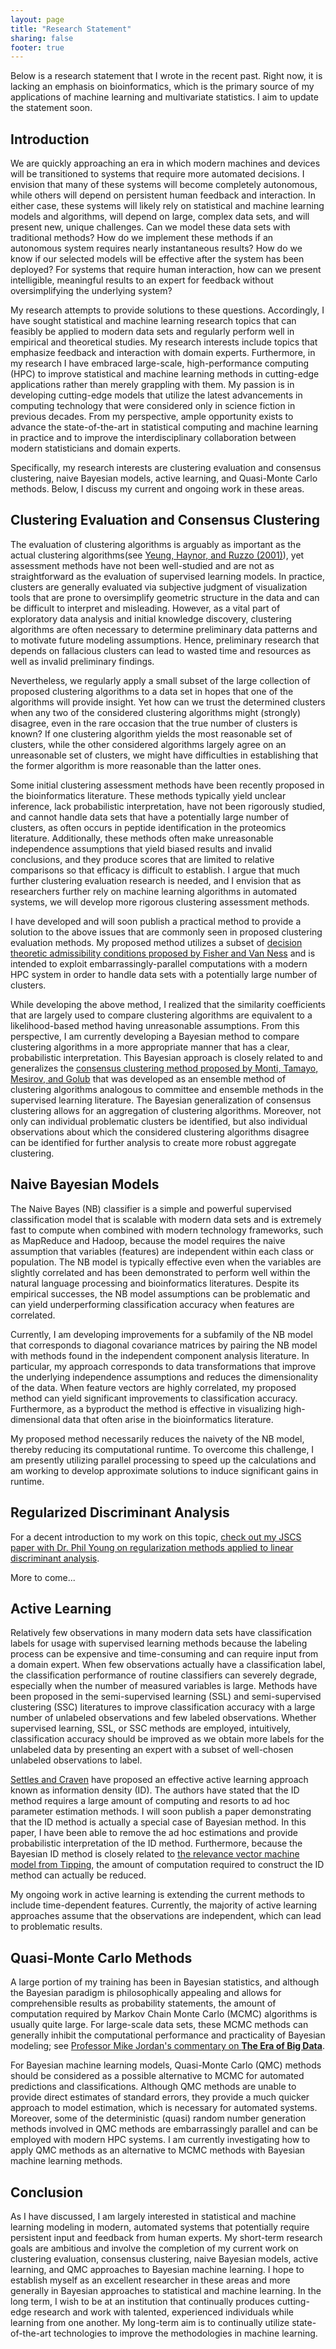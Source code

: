 ```yaml
---
layout: page
title: "Research Statement"
sharing: false
footer: true
---
```


Below is a research statement that I wrote in the recent past. Right now, it is lacking an emphasis on bioinformatics, which is the primary source of my applications of machine learning and multivariate statistics. I aim to update the statement soon.

## Introduction

We are quickly approaching an era in which modern machines and devices will be transitioned to systems that require more automated decisions. I envision that many of these systems will become completely autonomous, while others will depend on persistent human feedback and interaction. In either case, these systems will likely rely on statistical and machine learning models and algorithms, will depend on large, complex data sets, and will present new, unique challenges. Can we model these data sets with traditional methods? How do we implement these methods if an autonomous system requires nearly instantaneous results? How do we know if our selected models will be effective after the system has been deployed? For systems that require human interaction, how can we present intelligible, meaningful results to an expert for feedback without oversimplifying the underlying system?

My research attempts to provide solutions to these questions. Accordingly, I have sought statistical and machine learning research topics that can feasibly be applied to modern data sets and regularly perform well in empirical and theoretical studies. My research interests include topics that emphasize feedback and interaction with domain experts. Furthermore, in my research I have embraced large-scale, high-performance computing (HPC) to improve statistical and machine learning methods in cutting-edge applications rather than merely grappling with them. My passion is in developing cutting-edge models that utilize the latest advancements in computing technology that were considered only in science fiction in previous decades. From my perspective, ample opportunity exists to advance the state-of-the-art in statistical computing and machine learning in practice and to improve the interdisciplinary collaboration between modern statisticians and domain experts.

Specifically, my research interests are clustering evaluation and consensus clustering, naive Bayesian models, active learning, and Quasi-Monte Carlo methods. Below, I discuss my current and ongoing work in these areas.


## Clustering Evaluation and Consensus Clustering

The evaluation of clustering algorithms is arguably as important as the actual clustering algorithms(see [Yeung, Haynor, and Ruzzo (2001)](http://www.ncbi.nlm.nih.gov/pubmed/11301299)), yet assessment methods have not been well-studied and are not as straightforward as the evaluation of supervised learning models. In practice, clusters are generally evaluated via subjective judgment of visualization tools that are prone to oversimplify geometric structure in the data and can be difficult to interpret and misleading. However, as a vital part of exploratory data analysis and initial knowledge discovery, clustering algorithms are often necessary to determine preliminary data patterns and to motivate future modeling assumptions. Hence, preliminary research that depends on fallacious clusters can lead to wasted time and resources as well as invalid preliminary findings.

Nevertheless, we regularly apply a small subset of the large collection of proposed clustering algorithms to a data set in hopes that one of the algorithms will provide insight. Yet how can we trust the determined clusters when any two of the considered clustering algorithms might (strongly) disagree, even in the rare occasion that the true number of clusters is known? If one clustering algorithm yields the most reasonable set of clusters, while the other considered algorithms largely agree on an unreasonable set of clusters, we might have difficulties in establishing that the former algorithm is more reasonable than the latter ones.

Some initial clustering assessment methods have been recently proposed in the bioinformatics literature. These methods typically yield unclear inference, lack probabilistic interpretation, have not been rigorously studied, and cannot handle data sets that have a potentially large number of clusters, as often occurs in peptide identification in the proteomics literature. Additionally, these methods often make unreasonable independence assumptions that yield biased results and invalid conclusions, and they produce scores that are limited to relative comparisons so that efficacy is difficult to establish. I argue that much further clustering evaluation research is needed, and I envision that as researchers further rely on machine learning algorithms in automated systems, we will develop more rigorous clustering assessment methods.

I have developed and will soon publish a practical method to provide a solution to the above issues that are commonly seen in proposed clustering evaluation methods. My proposed method utilizes a subset of [decision theoretic admissibility conditions proposed by Fisher and Van Ness](http://www.jstor.org/stable/2334320) and is intended to exploit embarrassingly-parallel computations with a modern HPC system in order to handle data sets with a potentially large number of clusters.

While developing the above method, I realized that the similarity coefficients that are largely used to compare clustering algorithms are equivalent to a likelihood-based method having unreasonable assumptions. From this perspective, I am currently developing a Bayesian method to compare clustering algorithms in a more appropriate manner that has a clear, probabilistic interpretation. This Bayesian approach is closely related to and generalizes the [consensus clustering method proposed by Monti, Tamayo, Mesirov, and Golub](http://www.broadinstitute.org/cgi-bin/cancer/publications/pub_paper.cgi?mode=view&paper_id=87) that was developed as an ensemble method of clustering algorithms analogous to committee and ensemble methods in the supervised learning literature. The Bayesian generalization of consensus clustering allows for an aggregation of clustering algorithms. Moreover, not only can individual problematic clusters be identified, but also individual observations about which the considered clustering algorithms disagree can be identified for further analysis to create more robust aggregate clustering.

## Naive Bayesian Models

The Naive Bayes (NB) classifier is a simple and powerful supervised classification model that is scalable with modern data sets and is extremely fast to compute when combined with modern technology frameworks, such as MapReduce and Hadoop, because the model requires the naive assumption that variables (features) are independent within each class or population. The NB model is typically effective even when the variables are slightly correlated and has been demonstrated to perform well within the natural language processing and bioinformatics literatures. Despite its empirical successes, the NB model assumptions can be problematic and can yield underperforming classification accuracy when features are correlated.

Currently, I am developing improvements for a subfamily of the NB model that corresponds to diagonal covariance matrices by pairing the NB model with methods found in the independent component analysis literature. In particular, my approach corresponds to data transformations that improve the underlying independence assumptions and reduces the dimensionality of the data. When feature vectors are highly correlated, my proposed method can yield significant improvements to classification accuracy. Furthermore, as a byproduct the method is effective in visualizing high-dimensional data that often arise in the bioinformatics literature.

My proposed method necessarily reduces the naivety of the NB model, thereby reducing its computational runtime. To overcome this challenge, I am presently utilizing parallel processing to speed up the calculations and am working to develop approximate solutions to induce significant gains in runtime.

## Regularized Discriminant Analysis

For a decent introduction to my work on this topic, [check out my JSCS paper with Dr. Phil Young on regularization methods applied to linear discriminant analysis](http://www.tandfonline.com/doi/abs/10.1080/00949655.2011.625946).

More to come...

## Active Learning

Relatively few observations in many modern data sets have classification labels for usage with supervised learning methods because the labeling process can be expensive and time-consuming and can require input from a domain expert. When few observations actually have a classification label, the classification performance of routine classifiers can severely degrade, especially when the number of measured variables is large. Methods have been proposed in the semi-supervised learning (SSL) and semi-supervised clustering (SSC) literatures to improve classification accuracy with a large number of unlabeled observations and few labeled observations. Whether supervised learning, SSL, or SSC methods are employed, intuitively, classification accuracy should be improved as we obtain more labels for the unlabeled data by presenting an expert with a subset of well-chosen unlabeled observations to label. 

[Settles and Craven](http://www.cs.cmu.edu/~bsettles/publications.html) have proposed an effective active learning approach known as information density (ID). The authors have stated that the ID method requires a large amount of computing and resorts to ad hoc parameter estimation methods. I will soon publish a paper  demonstrating that the ID method is actually a special case of Bayesian method. In this paper, I have been able to remove the ad hoc estimations and provide probabilistic interpretation of the ID method. Furthermore, because the Bayesian ID method is closely related to [the relevance vector machine model from Tipping](http://jmlr.csail.mit.edu/papers/v1/tipping01a.html), the amount of computation required to construct the ID method can actually be reduced.

My ongoing work in active learning is extending the current methods to include time-dependent features. Currently, the majority of active learning approaches assume that the observations are independent, which can lead to problematic results.

## Quasi-Monte Carlo Methods

A large portion of my training has been in Bayesian statistics, and although the Bayesian paradigm is philosophically appealing and allows for comprehensible results as probability statements, the amount of computation required by Markov Chain Monte Carlo (MCMC) algorithms is usually quite large. For large-scale data sets, these MCMC methods can generally inhibit the computational performance and practicality of Bayesian modeling; see [Professor Mike Jordan's commentary on __The Era of Big Data__](http://bayesian.org/sites/default/files/fm/bulletins/1106.pdf).

For Bayesian machine learning models, Quasi-Monte Carlo (QMC) methods should be considered as a possible alternative to MCMC for automated predictions and classifications. Although QMC methods are unable to provide direct estimates of standard errors, they provide a much quicker approach to model estimation, which is necessary for automated systems. Moreover, some of the deterministic (quasi) random number generation methods involved in QMC methods are embarrassingly parallel and can be employed with modern HPC systems. I am currently investigating how to apply QMC methods as an alternative to MCMC methods with Bayesian machine learning methods. 

## Conclusion

As I have discussed, I am largely interested in statistical and machine learning modeling in modern, automated systems that potentially require persistent input and feedback from human experts. My short-term research goals are ambitious and involve the completion of my current work on clustering evaluation, consensus clustering, naive Bayesian models, active learning, and QMC approaches to Bayesian machine learning. I hope to establish myself as an excellent researcher in these areas and more generally in Bayesian approaches to statistical and machine learning. In the long term, I wish to be at an institution that continually produces cutting-edge research and work with talented, experienced individuals while learning from one another. My long-term aim is to continually utilize state-of-the-art technologies to improve the methodologies in machine learning.
